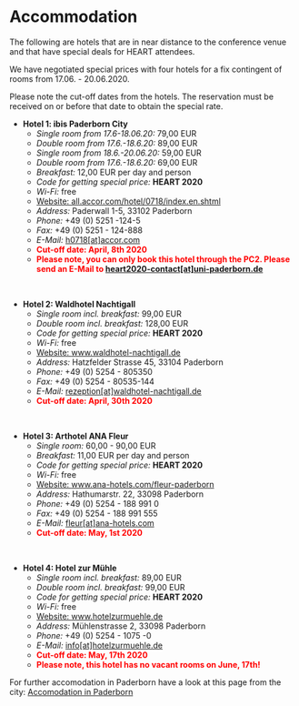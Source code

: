 # Accommodation

The following are hotels that are in near distance to the conference venue and that have special deals for HEART attendees.

We have negotiated special prices with four hotels for a fix contingent of rooms from 17.06. - 20.06.2020.

Please note the cut-off dates from the hotels. The reservation must be received on or before that date to obtain the special rate.

* **Hotel 1: ibis Paderborn City**
	* *Single room from 17.6-18.06.20:* 79,00 EUR
	* *Double room from 17.6.-18.6.20:* 89,00 EUR
	* *Single room from 18.6.-20.06.20:* 59,00 EUR
	* *Double room from 17.6.-18.6.20:* 69,00 EUR
	* *Breakfast:* 12,00 EUR per day and person
	* *Code for getting special price:* **HEART 2020**
	* *Wi-Fi:* free
	* <a href=https://all.accor.com/hotel/0718/index.en.shtml>Website: all.accor.com/hotel/0718/index.en.shtml</a>
	* *Address:* Paderwall 1-5, 33102 Paderborn
	* *Phone:* +49 (0) 5251 -124-5
	* *Fax:* +49 (0) 5251 - 124-888
	* *E-Mail:* <a href="javascript:location='mailto:\u0068\u0030\u0037\u0031\u0038\u0040\u0061\u0063\u0063\u006f\u0072\u002e\u0063\u006f\u006d';void 0">h0718[at]accor.com</a>
	* <span style="color: red;">**Cut-off date: April, 8th 2020**</span>
	* <span style="color: red;"> **Please note, you can only book this hotel through the PC2. Please send an E-Mail to <a href="javascript:location='mailto:\u0068\u0065\u0061\u0072\u0074\u0032\u0030\u0032\u0030\u002d\u0063\u006f\u006e\u0074\u0061\u0063\u0074\u0040\u0075\u006e\u0069\u002d\u0070\u0061\u0064\u0065\u0072\u0062\u006f\u0072\u006e\u002e\u0064\u0065';void 0">heart2020-contact[at]uni-paderborn.de</a>** </span>

<br>

* **Hotel 2: Waldhotel Nachtigall**
	* *Single room incl. breakfast:* 99,00 EUR
	* *Double room incl. breakfast:* 128,00 EUR
	* *Code for getting special price:* **HEART 2020**
	* *Wi-Fi:* free
	* <a href=https://www.waldhotel-nachtigall.de/>Website: www.waldhotel-nachtigall.de</a>
	* *Address:* Hatzfelder Strasse 45, 33104 Paderborn
	* *Phone:* +49 (0) 5254 - 805350
	* *Fax:* +49 (0) 5254 - 80535-144
	* *E-Mail:* <a href="javascript:location='mailto:\u0072\u0065\u007a\u0065\u0070\u0074\u0069\u006f\u006e\u0040\u0077\u0061\u006c\u0064\u0068\u006f\u0074\u0065\u006c\u002d\u006e\u0061\u0063\u0068\u0074\u0069\u0067\u0061\u006c\u006c\u002e\u0064\u0065';void 0">rezeption[at]waldhotel-nachtigall.de</a>
	* <span style="color: red;">**Cut-off date: April, 30th 2020**</span>

<br>

* **Hotel 3: Arthotel ANA Fleur**
	* *Single room:* 60,00 - 90,00 EUR
	* *Breakfast:* 11,00 EUR per day and person
	* *Code for getting special price:* **HEART 2020**
	* *Wi-Fi:* free
	* <a href=https://ana-hotels.com/fleur-paderborn/>Website: www.ana-hotels.com/fleur-paderborn </a>
	* *Address:* Hathumarstr. 22, 33098  Paderborn
	* *Phone:* +49 (0) 5254 - 188 991 0
	* *Fax:* +49 (0) 5254 - 188 991 555
	* *E-Mail:* <a href="javascript:location='mailto:\u0066\u006c\u0065\u0075\u0072\u0040\u0061\u006e\u0061\u002d\u0068\u006f\u0074\u0065\u006c\u0073\u002e\u0063\u006f\u006d';void 0">fleur[at]ana-hotels.com</a>
	* <span  style="color: red;">**Cut-off date: May, 1st 2020**</span>

<br>

* **Hotel 4: Hotel zur Mühle**
	* *Single room incl. breakfast:* 89,00 EUR
	* *Double room incl. breakfast:* 99,00 EUR
	* *Code for getting special price:* **HEART 2020**
	* *Wi-Fi:* free
	* <a href=https://www.hotelzurmuehle.de/>Website: www.hotelzurmuehle.de</a>
	* *Address:* Mühlenstrasse 2, 33098 Paderborn
	* *Phone:* +49 (0) 5254 - 1075 -0
	* *E-Mail:* <a href="javascript:location='mailto:\u0069\u006e\u0066\u006f\u0040\u0068\u006f\u0074\u0065\u006c\u007a\u0075\u0072\u006d\u0075\u0065\u0068\u006c\u0065\u002e\u0064\u0065';void 0">info[at]hotelzurmuehle.de</a>
	* <span style="color: red;">**Cut-off date: May, 17th 2020**</span>
	* <span style="color: red;">**Please note, this hotel has no vacant rooms on June, 17th!**</span>

For further accomodation in Paderborn have a look at this page from the city: <a href="https://www.paderborn.de/microsite/welcome/tourism-culture/tourism-accomodation.php">Accomodation in Paderborn</a>
